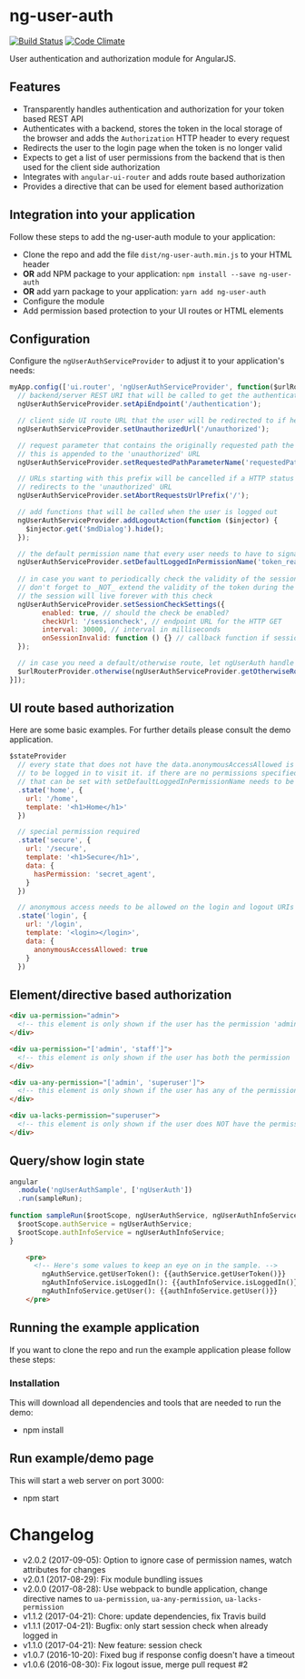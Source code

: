 # ng-user-auth

[![Build Status](https://img.shields.io/travis/puzzle/ng-user-auth.svg)](https://travis-ci.org/puzzle/ng-user-auth) [![Code Climate](https://codeclimate.com/github/puzzle/ng-user-auth/badges/gpa.svg)](https://codeclimate.com/github/puzzle/ng-user-auth)

User authentication and authorization module for AngularJS.

## Features

* Transparently handles authentication and authorization for your token based REST API
* Authenticates with a backend, stores the token in the local storage of the browser and adds the `Authorization` HTTP header to every request
* Redirects the user to the login page when the token is no longer valid
* Expects to get a list of user permissions from the backend that is then used for the client side authorization
* Integrates with `angular-ui-router` and adds route based authorization
* Provides a directive that can be used for element based authorization

## Integration into your application
Follow these steps to add the ng-user-auth module to your application:
* Clone the repo and add the file `dist/ng-user-auth.min.js` to your HTML header
* **OR** add NPM package to your application: `npm install --save ng-user-auth`
* **OR** add yarn package to your application: `yarn add ng-user-auth`
* Configure the module
* Add permission based protection to your UI routes or HTML elements

## Configuration
Configure the `ngUserAuthServiceProvider` to adjust it to your application's needs:

```javascript
myApp.config(['ui.router', 'ngUserAuthServiceProvider', function($urlRouterProvider, ngUserAuthServiceProvider) {
  // backend/server REST URI that will be called to get the authentication and authorization information
  ngUserAuthServiceProvider.setApiEndpoint('/authentication');

  // client side UI route URL that the user will be redirected to if he is not authenticated
  ngUserAuthServiceProvider.setUnauthorizedUrl('/unauthorized');

  // request parameter that contains the originally requested path the user wanted to navigate to.
  // this is appended to the 'unauthorized' URL
  ngUserAuthServiceProvider.setRequestedPathParameterName('requestedPath');

  // URLs starting with this prefix will be cancelled if a HTTP status code 401 is returned to prevent multiple
  // redirects to the 'unauthorized' URL
  ngUserAuthServiceProvider.setAbortRequestsUrlPrefix('/');

  // add functions that will be called when the user is logged out
  ngUserAuthServiceProvider.addLogoutAction(function ($injector) {
    $injector.get('$mdDialog').hide();
  });

  // the default permission name that every user needs to have to signal he is logged in
  ngUserAuthServiceProvider.setDefaultLoggedInPermissionName('token_read');
  
  // in case you want to periodically check the validity of the session.
  // don't forget to _NOT_ extend the validity of the token during the check in the backend, otherwise
  // the session will live forever with this check
  ngUserAuthServiceProvider.setSessionCheckSettings({
        enabled: true, // should the check be enabled?
        checkUrl: '/sessioncheck', // endpoint URL for the HTTP GET
        interval: 30000, // interval in milliseconds
        onSessionInvalid: function () {} // callback function if session is invalid
  });

  // in case you need a default/otherwise route, let ngUserAuth handle it by creating a handler function
  $urlRouterProvider.otherwise(ngUserAuthServiceProvider.getOtherwiseRouteHandler('/home'));
}]);
```

## UI route based authorization
Here are some basic examples. For further details please consult the demo application.
```javascript
$stateProvider
  // every state that does not have the data.anonymousAccessAllowed is protected and the user needs
  // to be logged in to visit it. if there are no permissions specified, at least the default permission
  // that can be set with setDefaultLoggedInPermissionName needs to be present
  .state('home', {
    url: '/home',
    template: '<h1>Home</h1>'
  })

  // special permission required
  .state('secure', {
    url: '/secure',
    template: '<h1>Secure</h1>',
    data: {
      hasPermission: 'secret_agent',
    }
  })

  // anonymous access needs to be allowed on the login and logout URIs
  .state('login', {
    url: '/login',
    template: '<login></login>',
    data: {
      anonymousAccessAllowed: true
    }
  })
```

## Element/directive based authorization
```html
<div ua-permission="admin">
  <!-- this element is only shown if the user has the permission 'admin' -->
</div>

<div ua-permission="['admin', 'staff']">
  <!-- this element is only shown if the user has both the permission 'admin' AND 'staff'-->
</div>

<div ua-any-permission="['admin', 'superuser']">
  <!-- this element is only shown if the user has any of the permissions 'admin' OR 'staff' -->
</div>

<div ua-lacks-permission="superuser">
  <!-- this element is only shown if the user does NOT have the permission 'superuser' -->
</div>
```

## Query/show login state
```javascript
angular
  .module('ngUserAuthSample', ['ngUserAuth'])
  .run(sampleRun);
    
function sampleRun($rootScope, ngUserAuthService, ngUserAuthInfoService) {
  $rootScope.authService = ngUserAuthService;
  $rootScope.authInfoService = ngUserAuthInfoService;
}
```
```html
    <pre>
      <!-- Here's some values to keep an eye on in the sample. -->
        ngAuthService.getUserToken(): {{authService.getUserToken()}}
        ngAuthInfoService.isLoggedIn(): {{authInfoService.isLoggedIn()}}
        ngAuthInfoService.getUser(): {{authInfoService.getUser()}}
    </pre>
```

## Running the example application
If you want to clone the repo and run the example application please follow these steps:

### Installation
This will download all dependencies and tools that are needed to run the demo:
* npm install

## Run example/demo page
This will start a web server on port 3000:
* npm start

# Changelog
* v2.0.2 (2017-09-05): Option to ignore case of permission names, watch attributes for changes
* v2.0.1 (2017-08-29): Fix module bundling issues
* v2.0.0 (2017-08-28): Use webpack to bundle application, change directive names
                       to `ua-permission`, `ua-any-permission`, `ua-lacks-permission`
* v1.1.2 (2017-04-21): Chore: update dependencies, fix Travis build
* v1.1.1 (2017-04-21): Bugfix: only start session check when already logged in
* v1.1.0 (2017-04-21): New feature: session check
* v1.0.7 (2016-10-20): Fixed bug if response config doesn't have a timeout
* v1.0.6 (2016-08-30): Fix logout issue, merge pull request #2
